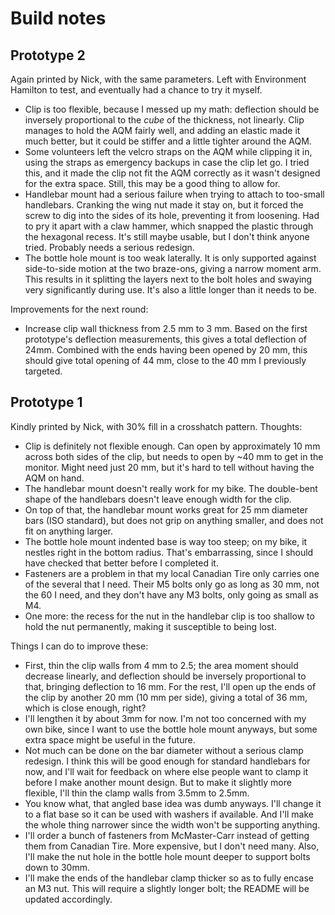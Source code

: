 # Build notes

## Prototype 2

Again printed by Nick, with the same parameters.  Left with Environment
Hamilton to test, and eventually had a chance to try it myself.

* Clip is too flexible, because I messed up my math: deflection should be
  inversely proportional to the *cube* of the thickness, not linearly.  Clip
  manages to hold the AQM fairly well, and adding an elastic made it much
  better, but it could be stiffer and a little tighter around the AQM.
* Some volunteers left the velcro straps on the AQM while clipping it in, using
  the straps as emergency backups in case the clip let go.  I tried this, and
  it made the clip not fit the AQM correctly as it wasn't designed for the
  extra space.  Still, this may be a good thing to allow for.
* Handlebar mount had a serious failure when trying to attach to too-small
  handlebars.  Cranking the wing nut made it stay on, but it forced the screw
  to dig into the sides of its hole, preventing it from loosening.  Had to pry
  it apart with a claw hammer, which snapped the plastic through the hexagonal
  recess.  It's still maybe usable, but I don't think anyone tried.  Probably
  needs a serious redesign.
* The bottle hole mount is too weak laterally.  It is only supported against
  side-to-side motion at the two braze-ons, giving a narrow moment arm.  This
  results in it splitting the layers next to the bolt holes and swaying very
  significantly during use.  It's also a little longer than it needs to be.

Improvements for the next round:

* Increase clip wall thickness from 2.5 mm to 3 mm.  Based on the first
  prototype's deflection measurements, this gives a total deflection of 24mm.
  Combined with the ends having been opened by 20 mm, this should give total
  opening of 44 mm, close to the 40 mm I previously targeted.


## Prototype 1

Kindly printed by Nick, with 30% fill in a crosshatch pattern.  Thoughts:

* Clip is definitely not flexible enough.  Can open by approximately 10 mm
  across both sides of the clip, but needs to open by ~40 mm to get in the
  monitor.  Might need just 20 mm, but it's hard to tell without having the AQM
  on hand.
* The handlebar mount doesn't really work for my bike.  The double-bent shape
  of the handlebars doesn't leave enough width for the clip.
* On top of that, the handlebar mount works great for 25 mm diameter bars (ISO
  standard), but does not grip on anything smaller, and does not fit on anything
  larger.
* The bottle hole mount indented base is way too steep; on my bike, it nestles
  right in the bottom radius.  That's embarrassing, since I should have checked
  that better before I completed it.
* Fasteners are a problem in that my local Canadian Tire only carries one of
  the several that I need.  Their M5 bolts only go as long as 30 mm, not the 60
  I need, and they don't have any M3 bolts, only going as small as M4.
* One more: the recess for the nut in the handlebar clip is too shallow to hold
  the nut permanently, making it susceptible to being lost.

Things I can do to improve these:

* First, thin the clip walls from 4 mm to 2.5; the area moment should decrease
  linearly, and deflection should be inversely proportional to that, bringing
  deflection to 16 mm.  For the rest, I'll open up the ends of the clip by
  another 20 mm (10 mm per side), giving a total of 36 mm, which is close
  enough, right?
* I'll lengthen it by about 3mm for now.  I'm not too concerned with my own
  bike, since I want to use the bottle hole mount anyways, but some extra space
  might be useful in the future.
* Not much can be done on the bar diameter without a serious clamp redesign.
  I think this will be good enough for standard handlebars for now, and I'll
  wait for feedback on where else people want to clamp it before I make another
  mount design.  But to make it slightly more flexible, I'll thin the clamp
  walls from 3.5mm to 2.5mm.
* You know what, that angled base idea was dumb anyways.  I'll change it to a
  flat base so it can be used with washers if available.  And I'll make the
  whole thing narrower since the width won't be supporting anything.
* I'll order a bunch of fasteners from McMaster-Carr instead of getting them
  from Canadian Tire.  More expensive, but I don't need many.  Also, I'll make
  the nut hole in the bottle hole mount deeper to support bolts down to 30mm.
* I'll make the ends of the handlebar clamp thicker so as to fully encase an M3
  nut.  This will require a slightly longer bolt; the README will be updated
  accordingly.
